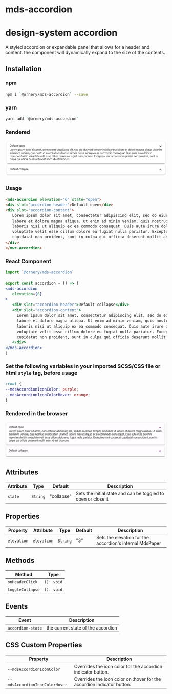 # mds-accordion

# design-system accordion
A styled accordion or expandable panel that allows for a header and content. the component will dynamically expand to the size of the contents.

## Installation

### npm
```bash
npm i `@ornery/mds-accordion` --save
```

### yarn
```bash
yarn add `@ornery/mds-accordion`
```

### Rendered
![](samples/accordion.png)

### Usage

```html
<mds-accordion elevation="6" state="open">
<div slot="accordion-header">Default open</div>
<div slot="accordion-content">
   Lorem ipsum dolor sit amet, consectetur adipiscing elit, sed do eiusmod tempor incididunt ut
   labore et dolore magna aliqua. Ut enim ad minim veniam, quis nostrud exercitation ullamco
   laboris nisi ut aliquip ex ea commodo consequat. Duis aute irure dolor in reprehenderit in
   voluptate velit esse cillum dolore eu fugiat nulla pariatur. Excepteur sint occaecat
   cupidatat non proident, sunt in culpa qui officia deserunt mollit anim id est laborum.
</div>
</mwc-accordion>
```

### React Component

```jsx
import `@ornery/mds-accordion`

export const accordion = () => (
<mds-accordion
   elevation={6}
>
   <div slot="accordion-header">Default collapse</div>
   <div slot="accordion-content">
     Lorem ipsum dolor sit amet, consectetur adipiscing elit, sed do eiusmod tempor incididunt ut
     labore et dolore magna aliqua. Ut enim ad minim veniam, quis nostrud exercitation ullamco
     laboris nisi ut aliquip ex ea commodo consequat. Duis aute irure dolor in reprehenderit in
     voluptate velit esse cillum dolore eu fugiat nulla pariatur. Excepteur sint occaecat
     cupidatat non proident, sunt in culpa qui officia deserunt mollit anim id est laborum.
   </div>
</mds-accordion>
)
```

### Set the following variables in your imported SCSS/CSS file or html `style` tag, before usage

```css
:root {
--mdsAccordionIconColor: purple;
--mdsAccordionIconColorHover: orange;
}
```

### Rendered in the browser
![](samples/accordion-custom.gif)

## Attributes

| Attribute | Type     | Default    | Description                                      |
|-----------|----------|------------|--------------------------------------------------|
| `state`   | `String` | "collapse" | Sets the initial state and can be toggled to open or close it |

## Properties

| Property    | Attribute   | Type     | Default | Description                                      |
|-------------|-------------|----------|---------|--------------------------------------------------|
| `elevation` | `elevation` | `String` | "3"     | Sets the elevation for the accordion's internal MdsPaper |

## Methods

| Method           | Type       |
|------------------|------------|
| `onHeaderClick`  | `(): void` |
| `toggleCollapse` | `(): void` |

## Events

| Event             | Description                        |
|-------------------|------------------------------------|
| `accordion-state` | the current state of the accordion |

## CSS Custom Properties

| Property                       | Description                                      |
|--------------------------------|--------------------------------------------------|
| `--mdsAccordionIconColor`      | Overrides the icon color for the accordion indicator button. |
| `--mdsAccordionIconColorHover` | Overrides the icon color on :hover for the accordion indicator button. |
